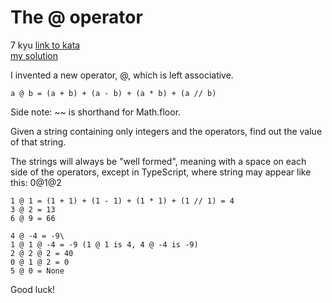 # The @ operator
7 kyu
[link to kata](https://www.codewars.com/kata/631f0c3a0b9cb0de6ded0529/train/typescript)
<br>
[my solution](./kata.js)

I invented a new operator, @, which is left associative.

```
a @ b = (a + b) + (a - b) + (a * b) + (a // b)
```

Side note: ~~ is shorthand for Math.floor.

Given a string containing only integers and the operators, find out the value of that string.

The strings will always be "well formed", meaning with a space on each side of the operators, except in TypeScript, where string may appear like this: 0@1@2

```
1 @ 1 = (1 + 1) + (1 - 1) + (1 * 1) + (1 // 1) = 4
3 @ 2 = 13
6 @ 9 = 66

4 @ -4 = -9\
1 @ 1 @ -4 = -9 (1 @ 1 is 4, 4 @ -4 is -9)
2 @ 2 @ 2 = 40
0 @ 1 @ 2 = 0
5 @ 0 = None
```
Good luck!
